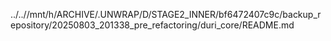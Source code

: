 ../..//mnt/h/ARCHIVE/.UNWRAP/D/STAGE2_INNER/bf6472407c9c/backup_repository/20250803_201338_pre_refactoring/duri_core/README.md